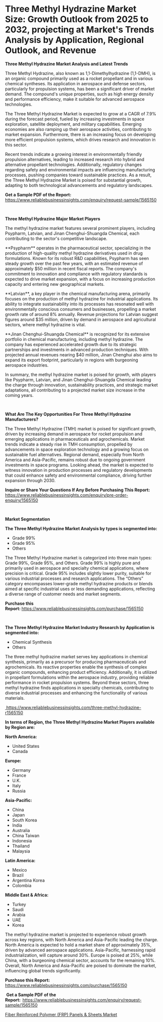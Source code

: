 <p><h1>Three Methyl Hydrazine Market Size: Growth Outlook from 2025 to 2032, projecting at Market's Trends Analysis by Application, Regional Outlook, and Revenue</h1></p><p><strong>Three Methyl Hydrazine Market Analysis and Latest Trends</strong></p>
<p><p>Three Methyl Hydrazine, also known as 1,1-Dimethylhydrazine (1,1-DMH), is an organic compound primarily used as a rocket propellant and in various chemical syntheses. Its application in aerospace and defense sectors, particularly for propulsion systems, has been a significant driver of market demand. The compound's unique properties, such as high energy density and performance efficiency, make it suitable for advanced aerospace technologies.</p><p>The Three Methyl Hydrazine Market is expected to grow at a CAGR of 7.9% during the forecast period, fueled by increasing investments in space exploration, satellite deployment, and military capabilities. Emerging economies are also ramping up their aerospace activities, contributing to market expansion. Furthermore, there is an increasing focus on developing more efficient propulsion systems, which drives research and innovation in this sector.</p><p>Recent trends indicate a growing interest in environmentally friendly propulsion alternatives, leading to increased research into hybrid and alternative propellant technologies. Additionally, regulatory changes regarding safety and environmental impacts are influencing manufacturing processes, pushing companies toward sustainable practices. As a result, the Three Methyl Hydrazine Market is poised for substantial growth, adapting to both technological advancements and regulatory landscapes.</p></p>
<p><strong>Get a Sample PDF of the Report:&nbsp;</strong> <a href="https://www.reliablebusinessinsights.com/enquiry/request-sample/1565150?utm_campaign=2220&utm_medium=2&utm_source=Github&utm_content=ia&utm_term=01022025&utm_id=three-methyl-hydrazine">https://www.reliablebusinessinsights.com/enquiry/request-sample/1565150</a></p>
<p>&nbsp;</p>
<p><strong>Three Methyl Hydrazine Major Market Players</strong></p>
<p><p>The methyl hydrazine market features several prominent players, including Psypharm, Latvian, and Jinan Chenghui-Shuangda Chemical, each contributing to the sector's competitive landscape.</p><p>**Psypharm** operates in the pharmaceutical sector, specializing in the production of high-quality methyl hydrazine derivatives used in drug formulations. Known for its robust R&D capabilities, Psypharm has seen steady growth over the past few years, with an estimated revenue of approximately $50 million in recent fiscal reports. The company's commitment to innovation and compliance with regulatory standards is expected to drive market expansion, with a focus on increasing production capacity and entering new geographical markets.</p><p>**Latvian**, a key player in the chemical manufacturing arena, primarily focuses on the production of methyl hydrazine for industrial applications. Its ability to integrate sustainability into its processes has resonated well with environmentally conscious consumers and businesses, propelling a market growth rate of around 8% annually. Revenue projections for Latvian suggest figures around $35 million, driven by demand in aerospace and agricultural sectors, where methyl hydrazine is vital.</p><p>**Jinan Chenghui-Shuangda Chemical** is recognized for its extensive portfolio in chemical manufacturing, including methyl hydrazine. The company has experienced accelerated growth due to its strategic partnerships and investments in advanced production techniques. With projected annual revenues nearing $40 million, Jinan Chenghui also aims to expand its export footprint, particularly in regions with burgeoning aerospace industries.</p><p>In summary, the methyl hydrazine market is poised for growth, with players like Psypharm, Latvian, and Jinan Chenghui-Shuangda Chemical leading the charge through innovation, sustainability practices, and strategic market adaptations, all contributing to a projected market size increase in the coming years.</p></p>
<p>&nbsp;</p>
<p><strong>What Are The Key Opportunities For Three Methyl Hydrazine Manufacturers?</strong></p>
<p><p>The Three Methyl Hydrazine (TMH) market is poised for significant growth, driven by increasing demand in aerospace for rocket propulsion and emerging applications in pharmaceuticals and agrochemicals. Market trends indicate a steady rise in TMH consumption, propelled by advancements in space exploration technology and a growing focus on sustainable fuel alternatives. Regional demand, especially from North America and Asia-Pacific, remains robust due to ongoing government investments in space programs. Looking ahead, the market is expected to witness innovation in production processes and regulatory developments that could enhance safety and environmental compliance, driving further expansion through 2030.</p></p>
<p><strong>Inquire or Share Your Questions If Any Before Purchasing This Report:</strong> <a href="https://www.reliablebusinessinsights.com/enquiry/pre-order-enquiry/1565150?utm_campaign=2220&utm_medium=2&utm_source=Github&utm_content=ia&utm_term=01022025&utm_id=three-methyl-hydrazine">https://www.reliablebusinessinsights.com/enquiry/pre-order-enquiry/1565150</a></p>
<p>&nbsp;</p>
<p><strong>Market Segmentation</strong></p>
<p><strong>The Three Methyl Hydrazine Market Analysis by types is segmented into:</strong></p>
<p><ul><li>Grade 99%</li><li>Grade 95%</li><li>Others</li></ul></p>
<p><p>The Three Methyl Hydrazine market is categorized into three main types: Grade 99%, Grade 95%, and Others. Grade 99% is highly pure and primarily used in aerospace and specialty chemical applications, where precision is critical. Grade 95% includes slightly lower purity, suitable for various industrial processes and research applications. The “Others” category encompasses lower-grade methyl hydrazine products or blends aimed at specific industrial uses or less demanding applications, reflecting a diverse range of customer needs and market segments.</p></p>
<p><strong>Purchase this Report:&nbsp;</strong><a href="https://www.reliablebusinessinsights.com/purchase/1565150?utm_campaign=2220&utm_medium=2&utm_source=Github&utm_content=ia&utm_term=01022025&utm_id=three-methyl-hydrazine">https://www.reliablebusinessinsights.com/purchase/1565150</a></p>
<p>&nbsp;</p>
<p><strong>The Three Methyl Hydrazine Market Industry Research by Application is segmented into:</strong></p>
<p><ul><li>Chemical Synthesis</li><li>Others</li></ul></p>
<p><p>The three methyl hydrazine market serves key applications in chemical synthesis, primarily as a precursor for producing pharmaceuticals and agrochemicals. Its reactive properties enable the synthesis of complex organic compounds, enhancing product efficiency. Additionally, it is utilized in propellant formulations within the aerospace industry, providing reliable performance in rocket propulsion systems. Beyond these sectors, three methyl hydrazine finds applications in specialty chemicals, contributing to diverse industrial processes and enhancing the functionality of various materials.</p></p>
<p><a href="https://www.reliablebusinessinsights.com/three-methyl-hydrazine-r1565150?utm_campaign=2220&utm_medium=2&utm_source=Github&utm_content=ia&utm_term=01022025&utm_id=three-methyl-hydrazine">&nbsp;https://www.reliablebusinessinsights.com/three-methyl-hydrazine-r1565150</a></p>
<p><strong>In terms of Region, the Three Methyl Hydrazine Market Players available by Region are:</strong></p>
<p>
    <p> <strong> North America: </strong>
        <ul>
            <li>United States</li>
            <li>Canada</li>
        </ul>
        </p> 
    <p> <strong> Europe: </strong>
        <ul>
            <li>Germany</li>
            <li>France</li>
            <li>U.K.</li>
            <li>Italy</li>
            <li>Russia</li>
        </ul>
        </p> 
    <p> <strong> Asia-Pacific: </strong>
        <ul>
            <li>China</li>
            <li>Japan</li>
            <li>South Korea</li>
            <li>India</li>
            <li>Australia</li>
            <li>China Taiwan</li>
            <li>Indonesia</li>
            <li>Thailand</li>
            <li>Malaysia</li>
        </ul>
        </p> 
    <p> <strong> Latin America: </strong>
        <ul>
            <li>Mexico</li>
            <li>Brazil</li>
            <li>Argentina Korea</li>
            <li>Colombia</li>
        </ul>
        </p> 
    <p> <strong> Middle East & Africa: </strong>
        <ul>
            <li>Turkey</li>
            <li>Saudi</li>
            <li>Arabia</li>
            <li>UAE</li>
            <li>Korea</li>
        </ul>
    </p>
    </p>
<p><p>The methyl hydrazine market is projected to experience robust growth across key regions, with North America and Asia-Pacific leading the charge. North America is expected to hold a market share of approximately 35%, driven by advanced aerospace applications. Asia-Pacific, harnessing rapid industrialization, will capture around 30%. Europe is poised at 25%, while China, with a burgeoning chemical sector, accounts for the remaining 10%. Overall, North America and Asia-Pacific are poised to dominate the market, influencing global trends significantly.</p></p>
<p><strong>Purchase this Report: </strong><a href="https://www.reliablebusinessinsights.com/purchase/1565150?utm_campaign=2220&utm_medium=2&utm_source=Github&utm_content=ia&utm_term=01022025&utm_id=three-methyl-hydrazine">https://www.reliablebusinessinsights.com/purchase/1565150</a></p>
<p>&nbsp;<strong>Get a Sample PDF of the Report:&nbsp;&nbsp;</strong><a href="https://www.reliablebusinessinsights.com/enquiry/request-sample/1565150?utm_campaign=2220&utm_medium=2&utm_source=Github&utm_content=ia&utm_term=01022025&utm_id=three-methyl-hydrazine">https://www.reliablebusinessinsights.com/enquiry/request-sample/1565150</a></p>
<p><strong></strong></p>
<p><p><a href="https://github.com/norbeludie83/Market-Research-Report-List-1/blob/main/fiber-reinforced-polymer-frp-panels-sheets-market.md?utm_campaign=2220&utm_medium=2&utm_source=Github&utm_content=ia&utm_term=01022025&utm_id=three-methyl-hydrazine">Fiber Reinforced Polymer (FRP) Panels & Sheets Market</a></p></p>